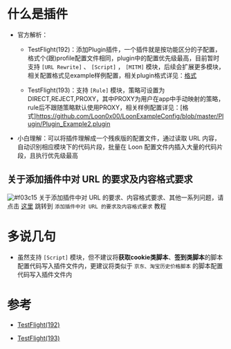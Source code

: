 # 什么是插件

- 官方解析：

  - TestFlight(192)：添加Plugin插件，一个插件就是按功能区分的子配置，格式个(跟)profile配置文件相同，plugin中的配置优先级最高，目前暂时支持 `[URL Rewrite]` 、 `[Script]` ， `[MITM]` 模块，后续会扩展更多模块，相关配置格式见example样例配置，相关plugin格式详见：[格式](https://raw.githubusercontent.com/Loon0x00/LoonExampleConfig/master/Plugin/Plugin_Example.plugin)
  
  - TestFlight(193)：支持 `[Rule]` 模块，策略可设置为DIRECT,REJECT,PROXY，其中PROXY为用户在app中手动映射的策略，rule后不跟随策略默认使用PROXY，相关样例配置详见：[格式]https://github.com/Loon0x00/LoonExampleConfig/blob/master/Plugin/Plugin_Example2.plugin
  
- 小白理解：可以将插件理解成一个残疾版的配置文件，通过读取 URL 内容，自动识别相应模块下的代码片段，批量在 Loon 配置文件内插入大量的代码片段，且执行优先级最高

## 关于添加插件中对 URL 的要求及内容格式要求

![#f03c15](https://placehold.it/15/f03c15/000000?text=+) 关于添加插件中对 URL 的要求、内容格式要求、其他一系列问题，请点击 [这里](https://github.com/chiupam/tutorial/blob/master/Loon/Plus/Plugin_Format.md) 跳转到 `添加插件中对 URL 的要求及内容格式要求` 教程

# 多说几句

- 虽然支持 `[Script]` 模块，但不建议将**获取cookie类脚本**、**签到类脚本**的脚本配置代码写入插件文件内，更建议将类似于 `京东、淘宝历史价格脚本` 的脚本配置代码写入插件文件内

# 参考

- [TestFlight(192)](https://t.me/LoonNews/187)

- [TestFlight(193)](https://t.me/LoonNews/194)
